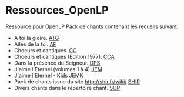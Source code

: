 # Ressources_OpenLP
Ressource pour OpenLP
Pack de chants contenant les recueils suivant:

- A toi la gloire.                                   [ATG](https://github.com/Honkey57/Ressources_OpenLP/raw/main/A%20toi%20la%20gloire.7z)       
- Ailes de la foi.                                   [AF](https://github.com/Honkey57/Ressources_OpenLP/raw/main/Ailes%20de%20la%20foi.7z)
- Choeurs et cantiques.                              [CC](https://github.com/Honkey57/Ressources_OpenLP/raw/main/Choeurs%20et%20cantiques.7z)
- Choeurs et cantiques (Edition 1977).               [CCA]((https://github.com/Honkey57/Ressources_OpenLP/raw/main/Choeurs%20et%20cantiques%20(Edition%201977).7z))
- Dans la présence du Seigneur.                      [DPS](https://github.com/Honkey57/Ressources_OpenLP/raw/main/Dans%20la%20pr%C3%A9sence%20du%20seigneur.7z)
- J'aime l'Eternel (volumes 1 à 4)                   [JEM](https://github.com/Honkey57/Ressources_OpenLP/raw/main/J'aime%20l'Eternel%20(Vol.%201-4).7z)
- J'aime l'Eternel - Kids                            [JEMK](https://github.com/Honkey57/Ressources_OpenLP/raw/main/J'aime%20L'Eternel%20Kids.7z)
- Pack de chants issue du site http://shir.fr/wiki/  [SHIR](https://github.com/Honkey57/Ressources_OpenLP/raw/main/Shir.7z)
- Divers chants dans le répertoire chant.            [SUP](https://github.com/Honkey57/Ressources_OpenLP/raw/main/Suppl%C3%A9ments.7z)
